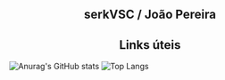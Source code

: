 <h2 align="center"> serkVSC / João Pereira </h2> 
<h2 align="center" href="https://linktr.ee/serkVSC"> Links úteis </h2> 

![Anurag's GitHub stats](https://github-readme-stats.vercel.app/api?username=serkVSC&theme=github_dark&show_icons=true&hide_border=true)
![Top Langs](https://github-readme-stats.vercel.app/api/top-langs/?username=serkVSC&layout=compact&theme=github_dark&show_icons=true&hide_border=true)

<!--
**serkVSC/serkVSC** is a ✨ _special_ ✨ repository because its `README.md` (this file) appears on your GitHub profile.

Here are some ideas to get you started:

- 🔭 I’m currently working on ...
- 🌱 I’m currently learning ...
- 👯 I’m looking to collaborate on ...
- 🤔 I’m looking for help with ...
- 💬 Ask me about ...
- 📫 How to reach me: ...
- 😄 Pronouns: ...
- ⚡ Fun fact: ...
-->
